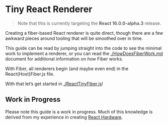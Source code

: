 # Tiny React Renderer

> Note that this is currently targeting the **React 16.0.0-alpha.3** release.

Creating a fiber-based React renderer is quite direct, though there are a few
awkward pieces around tooling that will be smoothed over in time.

This guide can be read by jumping straight into the code to see the minimal work
to implement a renderer, or you can read the [./HowDoesFiberWork.md](./HowDoesFiberWork.md)
document for additional information on *how* Fiber works.

With Fiber, all renderers begin (and maybe even end) in the React{Host}Fiber.js
file.

With that let’s get started in [./ReactTinyFiber.js](./ReactTinyFiber.js)!

## Work in Progress

Please note this guide is a work in progress. Much of this knowledge is derived
from my experience in creating [React Hardware](https://github.com/iamdustan/react-hardware).

